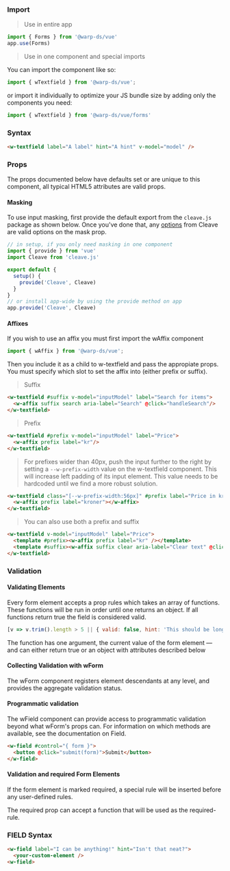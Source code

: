### Import

> Use in entire app

```js
import { Forms } from '@warp-ds/vue'
app.use(Forms)
```

> Use in one component and special imports

You can import the component like so:
```js
import { wTextfield } from '@warp-ds/vue';
```

or import it individually to optimize your JS bundle size by adding only the components you need:
```js
import { wTextfield } from '@warp-ds/vue/forms'

```

### Syntax

```html
<w-textfield label="A label" hint="A hint" v-model="model" />
```

### Props

The props documented below have defaults set or are unique to this component, all typical HTML5 attributes are valid props.

<api-table type=vue component="TextField"/>

#### Masking

To use input masking, first provide the default export from the `cleave.js` package as shown below. Once you've done that, any [options](https://github.com/nosir/cleave.js/blob/master/doc/options.md) from Cleave are valid options on the mask prop.

```js
// in setup, if you only need masking in one component
import { provide } from 'vue'
import Cleave from 'cleave.js'

export default {
  setup() {
    provide('Cleave', Cleave)
  }
}
// or install app-wide by using the provide method on app
app.provide('Cleave', Cleave)
```

#### Affixes

If you wish to use an affix you must first import the wAffix component

```js
import { wAffix } from '@warp-ds/vue';
```

Then you include it as a child to w-textfield and pass the appropiate props.
You must specify which slot to set the affix into (either prefix or suffix).

> Suffix
```html
<w-textfield #suffix v-model="inputModel" label="Search for items">
  <w-affix suffix search aria-label="Search" @click="handleSearch"/>
</w-textfield>
```

> Prefix
```html
<w-textfield #prefix v-model="inputModel" label="Price">
  <w-affix prefix label="kr"/>
</w-textfield>
```

> For prefixes wider than 40px, push the input further to the right by setting a `--w-prefix-width` value on the w-textfield component.
> This will increase left padding of its input element. This value needs to be hardcoded until we find a more robust solution.
```html
<w-textfield class="[--w-prefix-width:56px]" #prefix label="Price in kroner">
  <w-affix prefix label="kroner"></w-affix>
</w-textfield>
```

> You can also use both a prefix and suffix
```html
<w-textfield v-model="inputModel" label="Price">
  <template #prefix><w-affix prefix label="kr" /></template>
  <template #suffix><w-affix suffix clear aria-label="Clear text" @click="handleClear" /></template>
</w-textfield>
```

### Validation

#### Validating Elements

Every form element accepts a prop rules which takes an array of functions. These functions will be run in order until one returns an object. If all functions return true the field is considered valid.

```js
[v => v.trim().length > 5 || { valid: false, hint: 'This should be longer' }]
```
The function has one argument, the current value of the form element — and can either return true or an object with attributes described below

<api-table type=vue component="InputAttributes"/>

#### Collecting Validation with wForm

The wForm component registers element descendants at any level, and provides the aggregate validation status.

<api-table type=vue component="InputValidation"/>

#### Programmatic validation

The wField component can provide access to programmatic validation beyond what wForm's props can. For information on which methods are available, see the documentation on Field.

```html
<w-field #control="{ form }">
  <button @click="submit(form)">Submit</button>
</w-field>
```

#### Validation and required Form Elements

If the form element is marked required, a special rule will be inserted before any user-defined rules.

The required prop can accept a function that will be used as the required-rule.

### FIELD Syntax 

```html
<w-field label="I can be anything!" hint="Isn't that neat?">
  <your-custom-element />
<w-field>
```

<api-table type=vue component="Field"/>
